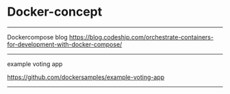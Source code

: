 # Docker-concept
---------------------------------------
Dockercompose blog
https://blog.codeship.com/orchestrate-containers-for-development-with-docker-compose/

-----------------------------------------
example voting app

https://github.com/dockersamples/example-voting-app

----------------------------------------
